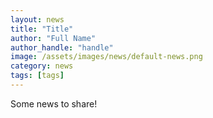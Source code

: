 ```yaml
---
layout: news
title: "Title"
author: "Full Name"
author_handle: "handle"
image: /assets/images/news/default-news.png
category: news
tags: [tags]
---
```


Some news to share!